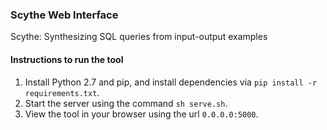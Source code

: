 ### Scythe Web Interface
Scythe: Synthesizing SQL queries from input-output examples

#### Instructions to run the tool

1. Install Python 2.7 and pip, and install dependencies via `pip install -r requirements.txt`.
2. Start the server using the command `sh serve.sh`. 
3. View the tool in your browser using the url `0.0.0.0:5000`.
